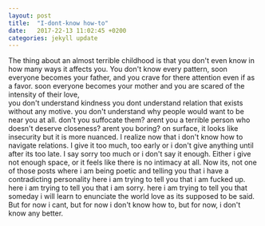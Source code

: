 ```yaml
---
layout: post
title:  "I-dont-know how-to"
date:   2017-22-13 11:02:45 +0200
categories: jekyll update
---
```

The thing about an almost terrible childhood is that you don't even know in how many ways it affects you. 
You don't  know every pattern, soon everyone becomes your father, 
and you crave for there attention even if as a favor. 
soon everyone becomes your mother and you are scared of the intensity of their love,  
you don't understand kindness you dont understand relation that exists without any motive. 
you don't understand why people would want to be near you at all. 
don't you suffocate them? arent you a terrible person who doesn't deserve closeness? 
arent you boring? 
on surface, it looks like insecurity but it is more nuanced. 
I realize now that i don't know how to navigate relations. 
I give it too much, too early or i don't give anything until after its too late. 
I say sorry too much or i don't say it enough. 
Either i give not enough space, or it feels like there is no intimacy at all. 
Now its, not one of those posts where i am being poetic and telling you that i have a contradicting personality 
here i am trying to tell you that i am fucked up. 
here i am trying to tell you that i am sorry. 
here i am trying to tell you that someday i will learn to enunciate the world love as its supposed to be said. 
But for now i cant, but for now i don't know how to, but for now, i don't know any better. 
